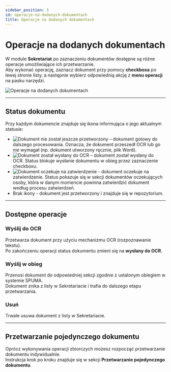 ```yaml
---
sidebar_position: 3
id: operacje-na-dodanych-dokumentach
title: Operacje na dodanych dokumentach
---
```


# Operacje na dodanych dokumentach

W module **Sekretariat** po zaznaczeniu dokumentów dostępne są różne operacje umożliwiające ich przetwarzanie.  
Aby wykonać operację, zaznacz dokument przy pomocy **checkboxa** po lewej stronie listy, a następnie wybierz odpowiednią akcję z **menu operacji** na pasku narzędzi.

![Operacje na dodanych dokumentach](/img/operacje_na_dok.png)

---

## Status dokumentu

Przy każdym dokumencie znajduje się ikona informująca o jego aktualnym statusie:

- ![Dokument nie został jeszcze przetworzony](/img/ocr_nie.png) – dokument gotowy do dalszego procesowania. Oznacza, że dokument przeszedł OCR lub go nie wymagał (np. dokument utworzony ręcznie, plik Word).
- ![Dokument został wysłany do OCR](/img/ocr_tak.png) – dokument został wysłany do OCR. Status blokuje wysłanie dokumentu w obieg przez zaznaczenie checkboxu.
- ![Dokument oczekuje na zatwierdzenie](/img/dok_oczek.png) - dokument oczekuje na zatwierdzenie. Status pokazuje się w sekcji dokumentów oczekujących osoby, która w danym momencie powinna zatwierdzić dokument według procesu zatwierdzeń.
- Brak ikony - dokument jest przetworzony i znajduje się w repozytorium.
   

---

## Dostępne operacje

### Wyślij do OCR
Przetwarza dokument przy użyciu mechanizmu OCR (rozpoznawanie tekstu).  
Po zakończeniu operacji status dokumentu zmieni się na **wysłany do OCR**.

### Wyślij w obieg
Przenosi dokument do odpowiedniej sekcji zgodnie z ustalonym obiegiem w systemie SPUMA.  
Dokument znika z listy w Sekretariacie i trafia do dalszego etapu przetwarzania.

### Usuń
Trwale usuwa dokument z listy w Sekretariacie.

---

## Przetwarzanie pojedynczego dokumentu
Oprócz wykonywania operacji zbiorczych możesz rozpocząć przetwarzanie dokumentu indywidualnie.  
Instrukcja krok po kroku znajduje się w sekcji **Przetwarzanie pojedynczego dokumentu**.

